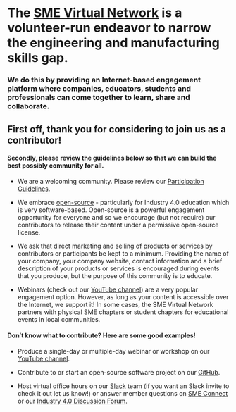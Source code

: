 # The [SME Virtual Network](https://www.smevirtual.com/) is a volunteer-run endeavor to narrow the engineering and manufacturing skills gap.

### We do this by providing an Internet-based engagement platform where companies, educators, students and professionals can come together to learn, share and collaborate.

## First off, thank you for considering to join us as a contributor!

#### Secondly, please review the guidelines below so that we can build the best possibly community for all.

- We are a welcoming community. Please review our [Participation Guidelines](https://github.com/smevirtual/community-guidelines).

- We embrace [open-source](https://github.com/smevirtual) - particularly for Industry 4.0 education which is very software-based. Open-source is a powerful engagement opportunity for everyone and so we encourage (but not require) our contributors to release their content under a permissive open-source license.

- We ask that direct marketing and selling of products or services by contributors or participants be kept to a minimum. Providing the name of your company, your company website, contact information and a brief description of your products or services is encouraged during events that you produce, but the purpose of this community is to educate.

- Webinars (check out our [YouTube channel](https://www.youtube.com/channel/UC7DNeDhrD2a5Ptyo9Rm_mwQ)) are a very popular engagement option. However, as long as your content is accessible over the Internet, we support it! In some cases, the SME Virtual Network partners with physical SME chapters or student chapters for educational events in local communities.

#### Don’t know what to contribute? Here are some good examples!

- Produce a single-day or multiple-day webinar or workshop on our [YouTube channel](https://www.youtube.com/channel/UC7DNeDhrD2a5Ptyo9Rm_mwQ).

- Contribute to or start an open-source software project on our [GitHub](https://github.com/smevirtual).

- Host virtual office hours on our [Slack](http://smevirtual.slack.com/) team (if you want an Slack invite to check it out let us know!) or answer member questions on [SME Connect](http://connect.sme.org/home) or our [Industry 4.0 Discussion Forum](https://discuss.smevirtual.com/).

